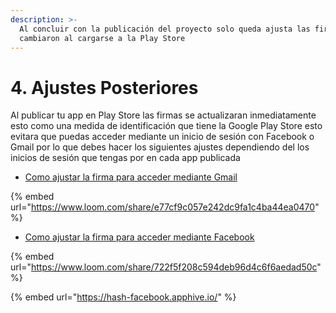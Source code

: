 ```yaml
---
description: >-
  Al concluir con la publicación del proyecto solo queda ajusta las firmas que
  cambiaron al cargarse a la Play Store
---
```


# 4. Ajustes Posteriores

Al publicar tu app en Play Store las firmas se actualizaran inmediatamente esto como una medida de identificación que tiene la Google Play Store esto evitara que puedas acceder mediante un inicio de sesión con Facebook o Gmail por lo que debes hacer los siguientes ajustes dependiendo del los inicios de sesión que tengas por en cada app publicada  


* [Como ajustar la firma para acceder mediante Gmail](https://www.loom.com/share/e77cf9c057e242dc9fa1c4ba44ea0470)

{% embed url="https://www.loom.com/share/e77cf9c057e242dc9fa1c4ba44ea0470" %}



* [Como ajustar la firma para acceder mediante Facebook](https://hash-facebook.apphive.io/%20)

{% embed url="https://www.loom.com/share/722f5f208c594deb96d4c6f6aedad50c" %}



{% embed url="https://hash-facebook.apphive.io/" %}



